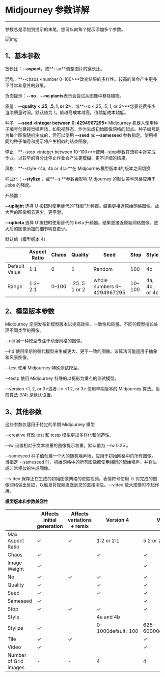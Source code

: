# Midjourney 参数详解

---

参数总是添加到提示的末尾。您可以向每个提示添加多个参数。

![img](https://cdn.jsdelivr.net/gh/misu198/Midjourney@main/guge/76ab357b5e02af21713438718.webp)

## **1、基本参数**

宽长比：**--aspect**，或**--ar**调整图片的宽长比。

混乱：**--chaos <number 0–100>**改变结果的多样性。较高的值会产生更多不寻常和意外的效果。

负面提示：**--no**，**--no plants**表示会尝试从图像中移除植物。

质量：**--quality <.25, .5, 1, or 2>**，或**--q <.25, .5, 1, or 2>**您要花费多少渲染质量时间。默认值为 1。值越高成本越高，值越低成本越低。

种子：**--seed <integer between 0–4294967295>** Midjourney 机器人使用种子编号创建视觉噪声场，如电视静态，作为生成初始图像网格的起点。种子编号是为每个图像随机生成的，但可以使用 **--seed** 或 **--sameseed** 参数指定。使用相同的种子编号和提示将产生相似的结束图像。

停止：**--stop <integer between 10–100>**使用--stop参数在流程中途完成作业。以较早的百分比停止作业会产生更模糊、更不详细的结果。

风格：**--style <4a, 4b or 4c>**在 Midjourney模型版本4的版本之间切换

程式化：**--stylize <number>**，或**--s <number>**参数会影响 Midjourney 的默认美学风格应用于 Jobs 的强度。

升频器：

**--uplight** 选择 U 按钮时使用替代的“轻型”升频器。结果更接近原始网格图像。放大后的图像细节更少，更平滑。

**--upbeta** 选择 U 按钮时使用替代的 beta 升频器。结果更接近原始网格图像。放大后的图像添加的细节明显更少。

默认值（模型版本 4）

|               | **Aspect Ratio** | **Chaos** | **Quality**   | **Seed**                   | **Stop** | **Style**     | **Stylize** |
| ------------- | ---------------- | --------- | ------------- | -------------------------- | -------- | ------------- | ----------- |
| Default Value | 1:1              | 0         | 1             | Random                     | 100      | 4c            | 100         |
| Range         | 1:2–2:1          | 0–100     | .25 .5 1 or 2 | whole numbers 0–4294967295 | 10–100   | 4a, 4b, or 4c | 0–1000      |



## **2、模型版本参数**

Midjourney 定期发布新模型版本以提高效率、一致性和质量。不同的模型擅长处理不同类型的图像。

--niji 另一种模型专注于动漫风格的图像。

--hd 使用早期的替代模型来生成更大、更不一致的图像。该算法可能适用于抽象和风景图像。

--test 使用 Midjourney 特殊测试模型。

--testp 使用 Midjourney 特殊的以摄影为重点的测试模型。

--version <1, 2, or 3>或者--v <1 2, or 3> 使用早期版本的 Midjourney 算法。当前算法 (V4) 是默认设置。

## **3、其他参数**

这些参数仅适用于特定的早期 Midjourney 模型

--creative 修改 test 和 testp 模型更加多样化和创造性。

--iw 设置相对于文本权重的图像提示权重。默认值为 --iw 0.25 。

--sameseed 种子值创建一个大的随机噪声场，应用于初始网格中的所有图像。当指定 --sameseed 时，初始网格中的所有图像都使用相同的起始噪声，并将生成非常相似的生成图像。

--video 保存正在生成的初始图像网格的进度视频。表情符号使用 ☉️ 对完成的图像网格做出反应，以触发将视频发送到您的直接消息。--video 放大图像时不起作用。

**模型版本和参数兼容性**





|                       | Affects initial generation | Affects variations + remix | Version 4         | Version 3              | Test / Testp                | Niji       |
| --------------------- | -------------------------- | -------------------------- | ----------------- | ---------------------- | --------------------------- | ---------- |
| Max Aspect Ratio      | ✓                          | ✓                          | 1:2 or 2:1        | 5:2 or 2:5             | 3:2 or 2:3                  | 1:2 or 2:1 |
| Chaos                 | ✓                          |                            | ✓                 | ✓                      | ✓                           | ✓          |
| Image Weight          | ✓                          |                            |                   | ✓                      | ✓                           |            |
| No                    | ✓                          | ✓                          | ✓                 | ✓                      | ✓                           | ✓          |
| Quality               | ✓                          |                            | ✓                 | ✓                      |                             | ✓          |
| Seed                  | ✓                          |                            | ✓                 | ✓                      | ✓                           | ✓          |
| Sameseed              | ✓                          |                            |                   | ✓                      |                             |            |
| Stop                  | ✓                          | ✓                          | ✓                 | ✓                      | ✓                           | ✓          |
| Style                 |                            |                            | 4a and 4b         |                        |                             |            |
| Stylize               | ✓                          |                            | 0–1000default=100 | 625–60000default=2500) | 1250–5000default=2500)      |            |
| Tile                  | ✓                          | ✓                          |                   | ✓                      |                             |            |
| Video                 | ✓                          |                            |                   | ✓                      |                             |            |
| Number of Grid Images | -                          | -                          | 4                 | 4                      | 2 (1 when aspect ratio≠1:1) |            |
